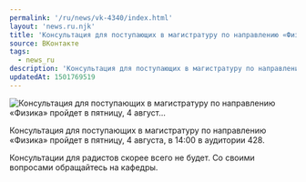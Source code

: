 ```yaml
---
permalink: '/ru/news/vk-4340/index.html'
layout: 'news.ru.njk'
title: 'Консультация для поступающих в магистратуру по направлению «Физика» пройдет в пятницу, 4 август'
source: ВКонтакте
tags:
  - news_ru
description: 'Консультация для поступающих в магистратуру по направлению «Физика» пройдет в пятницу, 4 август…'
updatedAt: 1501769519
---
```

![Консультация для поступающих в магистратуру по направлению «Физика» пройдет в пятницу, 4 август…](https://sun9-26.userapi.com/impf/c638426/v638426067/6105a/_beL3ZwTw8k.jpg?size=1280x794&quality=96&sign=d7e09bc10b55ff586e1b4da8116f20c4&c_uniq_tag=WFiEK-Q4Iee2B3LYAQWUxRbYhe8ecGqrKHbxKba78M4&type=album)

Консультация для поступающих в магистратуру по направлению «Физика» пройдет в пятницу, 4 августа, в 14:00 в аудитории 428.

Консультации для радистов скорее всего не будет. Со своими вопросами обращайтесь на кафедры.
